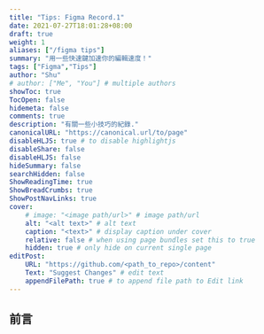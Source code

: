 ```yaml
---
title: "Tips: Figma Record.1"
date: 2021-07-27T18:01:28+08:00
draft: true
weight: 1
aliases: ["/figma tips"]
summary: "用一些快速鍵加速你的編輯速度！"
tags: ["Figma","Tips"]
author: "Shu"
# author: ["Me", "You"] # multiple authors
showToc: true
TocOpen: false
hidemeta: false
comments: true
description: "有關一些小技巧的紀錄."
canonicalURL: "https://canonical.url/to/page"
disableHLJS: true # to disable highlightjs
disableShare: false
disableHLJS: false
hideSummary: false
searchHidden: false
ShowReadingTime: true
ShowBreadCrumbs: true
ShowPostNavLinks: true
cover:
    # image: "<image path/url>" # image path/url
    alt: "<alt text>" # alt text
    caption: "<text>" # display caption under cover
    relative: false # when using page bundles set this to true
    hidden: true # only hide on current single page
editPost:
    URL: "https://github.com/<path_to_repo>/content"
    Text: "Suggest Changes" # edit text
    appendFilePath: true # to append file path to Edit link
---
```

## 前言